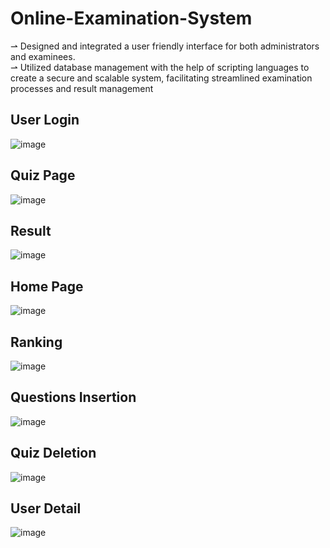 # Online-Examination-System

⇀ Designed and integrated a user friendly interface for both administrators
and examinees. <br>
⇀ Utilized database management with the help of scripting languages to
create a secure and scalable system, facilitating streamlined examination
processes and result management

## User Login
![image](https://github.com/VachanaJRai/Online-Examination-System/assets/138142357/3c6d524e-8d45-4e54-a81e-f802330b7429)

## Quiz Page
![image](https://github.com/VachanaJRai/Online-Examination-System/assets/138142357/60ee1e5a-f4c2-4b31-84ac-7163b5140624)

## Result
![image](https://github.com/VachanaJRai/Online-Examination-System/assets/138142357/5f43df20-3690-491b-9356-3f378ed693b3)

## Home Page
![image](https://github.com/VachanaJRai/Online-Examination-System/assets/138142357/a95dae7d-58c9-424d-9c77-41eec42fd6a5)

## Ranking
![image](https://github.com/VachanaJRai/Online-Examination-System/assets/138142357/626154d3-ec18-47e2-b765-c6c44ffa7c02)

## Questions Insertion
![image](https://github.com/VachanaJRai/Online-Examination-System/assets/138142357/445d97c2-6919-41ad-81b4-f6e9ca2711a0)

## Quiz Deletion
![image](https://github.com/VachanaJRai/Online-Examination-System/assets/138142357/7f513f9b-d038-4661-bd72-321aedfc5676)

## User Detail
![image](https://github.com/VachanaJRai/Online-Examination-System/assets/138142357/e095c17a-cd2b-426c-8782-82103b5782fd)
